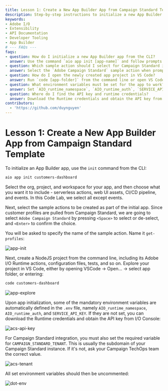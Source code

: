 ```yaml
---
title: Lesson 1: Create a New App Builder App from Campaign Standard Template
description: Step-by-step instructions to initialize a new App Builder app using the Campaign Standard template, including setting up environment variables and exploring the project.
keywords:
- Adobe I/O
- Extensibility
- API Documentation
- Developer Tooling
- App Builder
# --- FAQs ---
faqs:
- question: How do I initialize a new App Builder app from the CLI?
  answer: Use the command `aio app init [app-name]` and follow prompts to select org, project, workspace, and included features.
- question: Which sample action should I select for Campaign Standard integration?
  answer: Select the `Adobe Campaign Standard` sample action when prompted during initialization.
- question: How do I open the newly created app project in VS Code?
  answer: Run `code [app-folder]` from the command line or open VS Code and select the app folder manually.
- question: What environment variables must be set for the app to work?
  answer: Set `AIO_runtime_namespace`, `AIO_runtime_auth`, `SERVICE_API_KEY`, and `CAMPAIGN_STANDARD_TENANT` in the `.env` file.
- question: Where do I find the API key and runtime credentials?
  answer: Download the Runtime credentials and obtain the API key from the Adobe I/O Console.
contributors:
  - 'https://github.com/duynguyen'
---
```

# Lesson 1: Create a New App Builder App from Campaign Standard Template

To initialize an App Builder app, use the `init` command from the CLI:

```bash
aio app init customers-dashboard
```

Select the org, project, and workspace for your app, and then choose what you want it to include - serverless actions, web UI assets, CI/CD pipeline, and events. In this Code Lab, we select all except events.

Next, select the sample actions to be created as part of the initial app. Since customer profiles are pulled from Campaign Standard, we are going to select `Adobe Campaign Standard` by pressing `<Space>` to select or de-select, and `<Enter>` to confirm the choice.

You will be asked to specify the name of the sample action. Name it `get-profiles`:

![app-init](assets/app-init-1.png)

Next, create a NodeJS project from the command line, including its Adobe I/O Runtime actions, configuration files, tests, and so on. Explore your project in VS Code, either by opening VSCode -> Open... -> select app folder, or entering:

```bash
code customers-dashboard
```

![app-explore](assets/app-explore.png)

Upon app initialization, some of the mandatory environment variables are automatically defined in the `.env` file, namely `AIO_runtime_namespace`, `AIO_runtime_auth`, and `SERVICE_API_KEY`. If they are not set, you can download the Runtime credentials and obtain the API key from I/O Console:  

![acs-api-key](assets/acs-api-key.png)

For Campaign Standard integration, you must also set the required variable for `CAMPAIGN_STANDARD_TENANT`. This is usually the subdomain of your Campaign Standard instance. If it's not, ask your Campaign TechOps team the correct value.

![acs-tenant](assets/acs-tenant.png)

All set environment variables should then be uncommented:

![dot-env](assets/dot-env.png)
